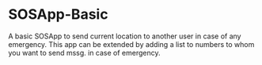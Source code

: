 # SOSApp-Basic
A basic SOSApp to send current location to another user in case of any emergency. This app can be extended by adding  a list to numbers to whom you want to send mssg. in case of emergency.
